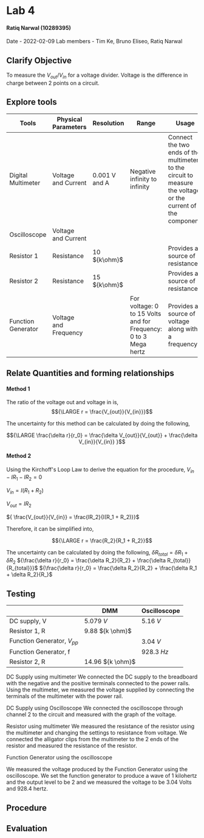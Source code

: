 # Lab 4
#### Ratiq Narwal (10289395)
Date - 2022-02-09
Lab members - Tim Ke, Bruno Eliseo, Ratiq Narwal

## Clarify Objective
To measure the ${V_{out}/V_{in}}$ for a voltage divider.
Voltage is the difference in charge between 2 points on a circuit.


## Explore tools
| Tools              | Physical Parameters   | Resolution    | Range                                                           | Usage                                                                                                         | Uncertainty |
| ------------------ | --------------------- | ------------- | --------------------------------------------------------------- | ------------------------------------------------------------------------------------------------------------- | ----------- |
| Digital Multimeter | Voltage and Current   | 0.001 V and A | Negative infinity to infinity                                   | Connect the two ends of the multimeter to the circuit to measure the voltage or the current of the component. | 0.001       |
| Oscilloscope       | Voltage and Current   |               |                                                                 |                                                                                                               |             |
| Resistor 1         | Resistance            | 10 ${k\ohm}$  |                                                                 | Provides a source of resistance                                                                               | 0.01        |
| Resistor 2         | Resistance            | 15 ${k\ohm}$  |                                                                 | Provides a source of resistance                                                                               | 0.01        |
| Function Generator | Voltage and Frequency |               | For voltage: 0 to 15 Volts and for Frequency: 0 to 3 Mega hertz | Provides a source of voltage along with a frequency                                                           |             |


## Relate Quantities and forming relationships

#### Method 1
The ratio of the voltage out and voltage in is,
$${\LARGE r = \frac{V_{out}}{V_{in}}}$$

The uncertainty for this method can be calculated by doing the following,

$${\LARGE \frac{\delta r}{r_0} = \frac{\delta V_{out}}{V_{out}} + \frac{\delta V_{in}}{V_{in}} }$$

#### Method 2

Using the Kirchoff's Loop Law to derive the equation for the procedure,
${ V_{in} - IR_1 - IR_2 = 0}$

${ V_{in} = I(R_1 + R_2)}$

${ V_{out} = IR_2}$

${ \frac{V_{out}}{V_{in}} = \frac{IR_2}{I(R_1 + R_2)}}$

Therefore, it can be simplified into,

$${\LARGE r = \frac{R_2}{R_1 + R_2}}$$

The uncertainty can be calculated by doing the following,
${\delta R_{total} = \delta R_1 + \delta R_2}$
${\frac{\delta r}{r_0} = \frac{\delta R_2}{R_2} + \frac{\delta R_{total}}{R_{total}}}$
${\frac{\delta r}{r_0} = \frac{\delta R_2}{R_2} + \frac{\delta R_1 + \delta R_2}{R_}$




## Testing
|                                | DMM              | Oscilloscope |
| ------------------------------ | ---------------- | ------------ |
| DC supply, V                   | 5.079 *V*        | 5.16 *V*     |
| Resistor 1, R                  | 9.88 ${k \ohm}$  |              |
| Function Generator, ${V_{pp}}$ |                  | 3.04 *V*     |
| Function Generator, f          |                  | 928.3 *Hz*   |
| Resistor 2, R                  | 14.96 ${k \ohm}$ |              |


DC Supply using multimeter
We connected the DC supply to the breadboard with the negative and the positive terminals connected to the power rails. Using the multimeter, we measured the voltage supplied by connecting the terminals of the multimeter with the power rail.

DC Supply using Oscilloscope
We connected the oscilloscope through channel 2 to the circuit and measured with the graph of the voltage.

Resistor using multimeter
We measured the resistance of the resistor using the multimeter and changing the settings to resistance from voltage. We connected the alligator clips from the multimeter to the 2 ends of the resistor and measured the resistance of the resistor.

Function Generator using the oscilloscope

We measured the voltage produced by the Function Generator using the oscilloscope. We set the function generator to produce a wave of 1 kilohertz and the output level to be 2 and we measured the voltage to be 3.04 Volts and 928.4 hertz.

## Procedure




## Evaluation